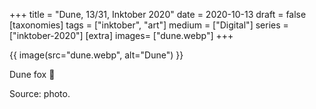 +++
title = "Dune, 13/31, Inktober 2020"
date = 2020-10-13
draft =  false
[taxonomies]
tags = ["inktober", "art"]
medium = ["Digital"]
series = ["inktober-2020"]
[extra]
images= ["dune.webp"]
+++

{{ image(src="dune.webp", alt="Dune") }}

Dune fox 🦊

Source: photo.
